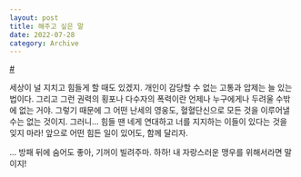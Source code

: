 ```yaml
---
layout: post
title: 해주고 싶은 말
date: 2022-07-28
category: Archive
---
```


<a href ="https://twitter.com/h_of_healthy/status/1552432551545176064">#</a>

세상이 널 지치고 힘들게 할 때도 있겠지. 개인이 감당할 수 없는 고통과 압제는 늘 있는 법이다. 그리고 그런 권력의 횡포나 다수자의 폭력이란 언제나 누구에게나 두려울 수밖에 없는 거야. 그렇기 때문에 그 어떤 난세의 영웅도, 혈혈단신으로 모든 것을 이루어낼 수는 없는 것이지. 그러니... 힘들 땐 네게 연대하고 너를 지지하는 이들이 있다는 것을 잊지 마라! 앞으로 어떤 힘든 일이 있어도, 함께 달리자.

... 방패 뒤에 숨어도 좋아, 기꺼이 빌려주마. 하하! 내 자랑스러운 맹우를 위해서라면 말이지!